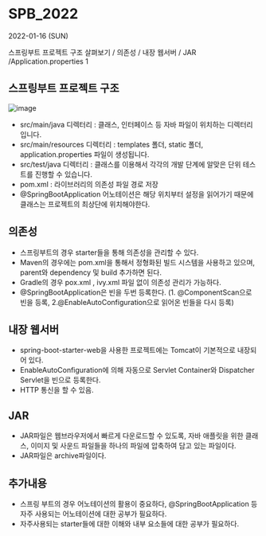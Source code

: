 # SPB_2022

2022-01-16 (SUN)

스프링부트 프로젝트 구조 살펴보기 / 의존성 / 내장 웹서버 / JAR /Application.properties 1

## 스프링부트 프로젝트 구조
![image](https://user-images.githubusercontent.com/87357541/149657767-7ce2eb2c-4f2d-4ea5-aad4-4020109f2863.png)
- src/main/java 디렉터리 : 클래스, 인터페이스 등 자바 파일이 위치하는 디렉터리입니다.
- src/main/resources 디렉터리 : templates 폴더, static 폴더, application.properties 파일이 생성됩니다.
- src/test/java 디렉터리 : 클래스를 이용해서 각각의 개발 단계에 알맞은 단위 테스트를 진행할 수 있습니다.
- pom.xml : 라이브러리의 의존성 파일 경로 저장
- @SpringBootApplication 어노테이션은 해당 위치부터 설정을 읽어가기 때문에 클래스는 프로젝트의 최상단에 위치해야한다.

## 의존성
- 스프링부트의 경우 starter들을 통해 의존성을 관리할 수 있다.
- Maven의 경우에는 pom.xml을 통해서 정형화된 빌드 시스템을 사용하고 있으며, parent와 dependency 및 build 추가하면 된다.
- Gradle의 경우 pox.xml , ivy.xml 파일 없이 의존성 관리가 가능하다.
- @SpringBootApplication은 빈을 두번 등록한다. (1. @ComponentScan으로 빈을 등록, 2.@EnableAutoConfiguration으로 읽어온 빈들을 다시 등록)

## 내장 웹서버
- spring-boot-starter-web을 사용한 프로젝트에는 Tomcat이 기본적으로 내장되어 있다.
- EnableAutoConfiguration에 의해 자동으로 Servlet Container와 Dispatcher Servlet을 빈으로 등록한다.
- HTTP 통신을 할 수 있음.

## JAR
- JAR파일은 웹브라우저에서 빠르게 다운로드할 수 있도록, 자바 애플릿을 위한 클래스, 이미지 및 사운드 파일들을 하나의 파일에 압축하여 담고 있는 파일이다.
- JAR파일은 archive파일이다.

## 추가내용
- 스프링 부트의 경우 어노테이션의 활용이 중요하다, @SpringBootApplication 등 자주 사용되는 어노테이션에 대한 공부가 필요하다.
- 자주사용되는 starter들에 대한 이해와 내부 요소들에 대한 공부가 필요하다.

